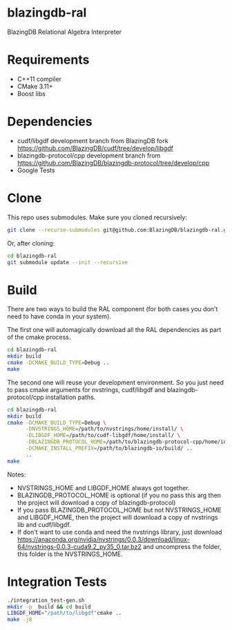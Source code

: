 # blazingdb-ral
BlazingDB Relational Algebra Interpreter

# Requirements
- C++11 compiler
- CMake 3.11+
- Boost libs

# Dependencies
- cudf/libgdf development branch from BlazingDB fork https://github.com/BlazingDB/cudf/tree/develop/libgdf
- blazingdb-protocol/cpp development branch from https://github.com/BlazingDB/blazingdb-protocol/tree/develop/cpp
- Google Tests

# Clone
This repo uses submodules. Make sure you cloned recursively:

```bash
git clone --recurse-submodules git@github.com:BlazingDB/blazingdb-ral.git
```

Or, after cloning:

```bash
cd blazingdb-ral
git submodule update --init --recursive
```

# Build
There are two ways to build the RAL component (for both cases you don't need to have conda in your system).

The first one will automagically download all the RAL dependencies as part of the cmake process.

```bash
cd blazingdb-ral
mkdir build
cmake -DCMAKE_BUILD_TYPE=Debug ..
make
```

The second one will reuse your development environment.
So you just need to pass cmake arguments for nvstrings, cudf/libgdf and blazingdb-protocol/cpp installation paths.  

```bash
cd blazingdb-ral
mkdir build
cmake -DCMAKE_BUILD_TYPE=Debug \
      -DNVSTRINGS_HOME=/path/to/nvstrings/home/install/ \
      -DLIBGDF_HOME=/path/to/cudf-libgdf/home/install/ \
      -DBLAZINGDB_PROTOCOL_HOME=/path/to/blazingdb-protocol-cpp/home/install/ \
      -DCMAKE_INSTALL_PREFIX=/path/to/blazingdb-io/build/ ..
      ..
make
```

Notes:
- NVSTRINGS_HOME and LIBGDF_HOME always got together.
- BLAZINGDB_PROTOCOL_HOME is optional (if you no pass this arg then the project will download a copy of blazingdb-protocol)
- If you pass BLAZINGDB_PROTOCOL_HOME but not NVSTRINGS_HOME and LIBGDF_HOME, then the project will download a copy of nvstrings lib and cudf/libgdf.
- If don't want to use conda and need the nvstrings library, just download https://anaconda.org/nvidia/nvstrings/0.0.3/download/linux-64/nvstrings-0.0.3-cuda9.2_py35_0.tar.bz2 and uncompress the folder, this folder is the NVSTRINGS_HOME.

# Integration Tests

```bash
./integration_test-gen.sh
mkdir -p  build && cd build
LIBGDF_HOME="/path/to/libgdf"cmake ..
make -j8
```
